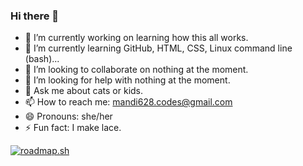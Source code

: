 ### Hi there 👋
- 🔭 I’m currently working on learning how this all works.
- 🌱 I’m currently learning GitHub, HTML, CSS, Linux command line (bash)...
- 👯 I’m looking to collaborate on nothing at the moment.
- 🤔 I’m looking for help with nothing at the moment.
- 💬 Ask me about cats or kids.
- 📫 How to reach me: mandi628.codes@gmail.com
- 😄 Pronouns: she/her
- ⚡ Fun fact: I make lace.

[![roadmap.sh](https://roadmap.sh/card/tall/668c37202c7edd3e44820e17?variant=light&roadmaps=frontend%2Cbackend%2Cdevops%2Cpython)](https://roadmap.sh)
<!--
**mandi628/mandi628** is a ✨ _special_ ✨ repository because its `README.md` (this file) appears on your GitHub profile.

Here are some ideas to get you started:


-->
